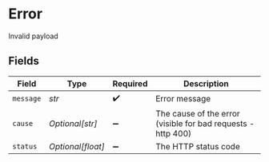 # Error

Invalid payload


## Fields

| Field                                                        | Type                                                         | Required                                                     | Description                                                  |
| ------------------------------------------------------------ | ------------------------------------------------------------ | ------------------------------------------------------------ | ------------------------------------------------------------ |
| `message`                                                    | *str*                                                        | :heavy_check_mark:                                           | Error message                                                |
| `cause`                                                      | *Optional[str]*                                              | :heavy_minus_sign:                                           | The cause of the error (visible for bad requests - http 400) |
| `status`                                                     | *Optional[float]*                                            | :heavy_minus_sign:                                           | The HTTP status code                                         |
